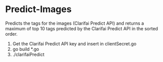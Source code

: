 # Predict-Images
Predicts the tags for the images (Clarifai Predict API) and returns a maximum of top 10 tags predicted by the Clarifai Predict API in the sorted order. 

1. Get the Clarifai Predict API key and insert in clientSecret.go
2. go build *.go
3. ./clarifaiPredict
